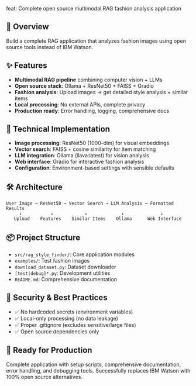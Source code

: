 feat: Complete open source multimodal RAG fashion analysis application

## 🎯 Overview
Build a complete RAG application that analyzes fashion images using open source tools instead of IBM Watson.

## ✨ Features
- **Multimodal RAG pipeline** combining computer vision + LLMs
- **Open source stack**: Ollama + ResNet50 + FAISS + Gradio
- **Fashion analysis**: Upload images → get detailed style analysis + similar items
- **Local processing**: No external APIs, complete privacy
- **Production ready**: Error handling, logging, comprehensive docs

## 🔧 Technical Implementation
- **Image processing**: ResNet50 (1000-dim) for visual embeddings
- **Vector search**: FAISS + cosine similarity for item matching  
- **LLM integration**: Ollama (llava:latest) for vision analysis
- **Web interface**: Gradio for interactive fashion analysis
- **Configuration**: Environment-based settings with sensible defaults

## 🛠️ Architecture
```
User Image → ResNet50 → Vector Search → LLM Analysis → Formatted Results
     ↓           ↓            ↓             ↓              ↓
   Upload    Features    Similar Items    Ollama      Web Interface
```

## 📦 Project Structure
- `src/rag_style_finder/`: Core application modules
- `examples/`: Test fashion images  
- `download_dataset.py`: Dataset downloader
- `[test|debug]*.py`: Development utilities
- `README.md`: Comprehensive documentation

## 🔐 Security & Best Practices
- ✅ No hardcoded secrets (environment variables)
- ✅ Local-only processing (no data leakage)
- ✅ Proper .gitignore (excludes sensitive/large files)
- ✅ Open source dependencies only

## 🎉 Ready for Production
Complete application with setup scripts, comprehensive documentation, 
error handling, and debugging tools. Successfully replaces IBM Watson 
with 100% open source alternatives.
